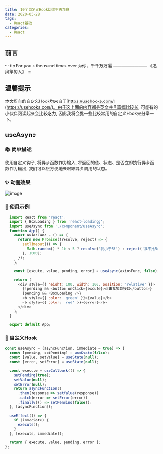 ```yaml
---
title: 10个自定义Hook助你不再加班
date: 2020-05-28
tags:
  - React基础
categories:
  - React
---
```


## 前言
    
  ::: tip
  For you a thousand times over 为你，千千万万遍   ———————— 《追风筝的人》
  ::: 

## 温馨提示
 
  本文所有的自定义Hook均来自于[https://usehooks.com/](https://usehooks.com/)。由于这上面的内容都是英文并且篇幅比较长, 可能有的小伙伴阅读起来会比较吃力, 因此我将会挑一些比较常用的自定义Hook来分享一下。

## useAsync

### 📚 简单描述
  
  使用自定义钩子, 将异步函数作为输入, 将返回的值、状态、是否立即执行异步函数作为输出, 我们可以很方便地来跟踪异步调用的状态。


### ✨ 动画效果

![image](./useAsync.gif)


### 🌰 使用示例

```js
  import React from 'react';
  import { BoxLoading } from 'react-loadingg';
  import useAsync from './component/useAsync';
  function App() {
    const axiosFunc = () => {
      return new Promise((resolve, reject) => {
        setTimeout(() => {
          Math.random() * 10 < 5 ? resolve('我小于5!') : reject('我不比5小!');
        }, 1000);
      });
    };

    const [excute, value, pending, error] = useAsync(axiosFunc, false);

    return (
      <div style={{ height: 100, width: 100, position: 'relative' }}>
        {!pending && <button onClick={excute}>点击我加载接口</button>}
        {pending && <BoxLoading />}
        <b style={{ color: 'green' }}>{value}</b>
        <b style={{ color: 'red' }}>{error}</b>
      </div>
    );
  }

  export default App;
```

### 🚀 自定义Hook
```js
const useAsync = (asyncFunction, immediate = true) => {
  const [pending, setPending] = useState(false);
  const [value, setValue] = useState(null);
  const [error, setError] = useState(null);

  const execute = useCallback(() => {
    setPending(true);
    setValue(null);
    setError(null);
    return asyncFunction()
      .then(response => setValue(response))
      .catch(error => setError(error))
      .finally(() => setPending(false));
  }, [asyncFunction]);

  useEffect(() => {
    if (immediate) {
      execute();
    }
  }, [execute, immediate]);

  return { execute, value, pending, error };
};
```
